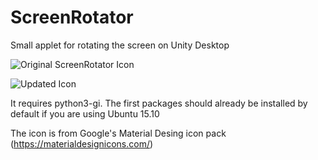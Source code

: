 # ScreenRotator
Small applet for rotating the screen on Unity Desktop

![Original ScreenRotator Icon](http://i.imgur.com/6RU3gvT.png?1)

![Updated Icon](https://github.com/clessley/ScreenRotator/blob/master/Screenshot%20from%202016-07-05%2013-03-54.png)

It requires python3-gi. The first packages should already be installed by default if you are using Ubuntu 15.10

The icon is from Google's Material Desing icon pack (https://materialdesignicons.com/)
